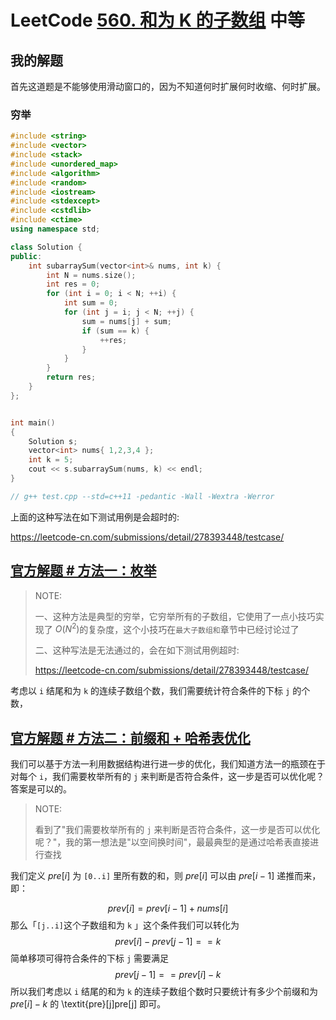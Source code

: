 # LeetCode [560. 和为 K 的子数组](https://leetcode-cn.com/problems/subarray-sum-equals-k/) 中等

## 我的解题

首先这道题是不能够使用滑动窗口的，因为不知道何时扩展何时收缩、何时扩展。

### 穷举

```C++
#include <string>
#include <vector>
#include <stack>
#include <unordered_map>
#include <algorithm>
#include <random>
#include <iostream>
#include <stdexcept>
#include <cstdlib>
#include <ctime>
using namespace std;

class Solution {
public:
	int subarraySum(vector<int>& nums, int k) {
		int N = nums.size();
		int res = 0;
		for (int i = 0; i < N; ++i) {
			int sum = 0;
			for (int j = i; j < N; ++j) {
				sum = nums[j] + sum;
				if (sum == k) {
					++res;
				}
			}
		}
		return res;
	}
};


int main()
{
	Solution s;
	vector<int> nums{ 1,2,3,4 };
	int k = 5;
	cout << s.subarraySum(nums, k) << endl;
}

// g++ test.cpp --std=c++11 -pedantic -Wall -Wextra -Werror

```

上面的这种写法在如下测试用例是会超时的:

https://leetcode-cn.com/submissions/detail/278393448/testcase/



## [官方解题 # 方法一：枚举](https://leetcode-cn.com/problems/subarray-sum-equals-k/solution/he-wei-kde-zi-shu-zu-by-leetcode-solution/)

> NOTE: 
>
> 一、这种方法是典型的穷举，它穷举所有的子数组，它使用了一点小技巧实现了 $O(N^2)$的复杂度，这个小技巧在`最大子数组和`章节中已经讨论过了
>
> 二、这种写法是无法通过的，会在如下测试用例超时:
>
> https://leetcode-cn.com/submissions/detail/278393448/testcase/

考虑以 `i` 结尾和为 `k` 的连续子数组个数，我们需要统计符合条件的下标 `j` 的个数，



## [官方解题 # 方法二：前缀和 + 哈希表优化](https://leetcode-cn.com/problems/subarray-sum-equals-k/solution/he-wei-kde-zi-shu-zu-by-leetcode-solution/)

我们可以基于方法一利用数据结构进行进一步的优化，我们知道方法一的瓶颈在于对每个 `i`，我们需要枚举所有的 `j` 来判断是否符合条件，这一步是否可以优化呢？答案是可以的。

> NOTE: 
>
> 看到了"我们需要枚举所有的 `j` 来判断是否符合条件，这一步是否可以优化呢？"，我的第一想法是"以空间换时间"，最最典型的是通过哈希表直接进行查找

我们定义 $\textit{pre}[i]$ 为 `[0..i]` 里所有数的和，则 $\textit{pre}[i]$ 可以由 $\textit{pre}[i-1]$ 递推而来，即：

$$
prev[i] = prev[i-1] + nums[i]
$$
那么「`[j..i]`这个子数组和为 `k` 」这个条件我们可以转化为
$$
prev[i] - prev[j-1] == k
$$
简单移项可得符合条件的下标 `j` 需要满足
$$
prev[j-1] == prev[i] - k
$$
所以我们考虑以 `i` 结尾的和为 `k` 的连续子数组个数时只要统计有多少个前缀和为 $\textit{pre}[i]-k$ 的 \textit{pre}[j]pre[j] 即可。

